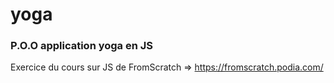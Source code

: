 # yoga
### P.O.O application yoga en JS
Exercice du cours sur JS de  FromScratch => https://fromscratch.podia.com/
